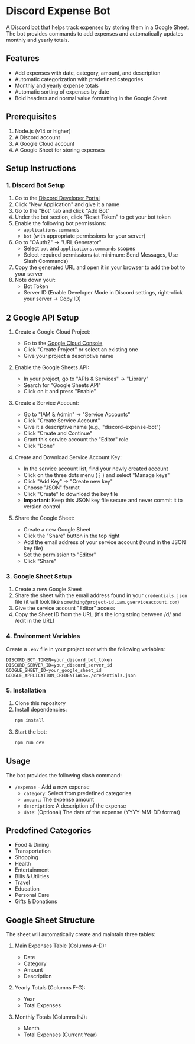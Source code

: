 # Discord Expense Bot

A Discord bot that helps track expenses by storing them in a Google Sheet. The bot provides commands to add expenses and automatically updates monthly and yearly totals.

## Features

- Add expenses with date, category, amount, and description
- Automatic categorization with predefined categories
- Monthly and yearly expense totals
- Automatic sorting of expenses by date
- Bold headers and normal value formatting in the Google Sheet

## Prerequisites

1. Node.js (v14 or higher)
2. A Discord account
3. A Google Cloud account
4. A Google Sheet for storing expenses

## Setup Instructions

### 1. Discord Bot Setup

1. Go to the [Discord Developer Portal](https://discord.com/developers/applications)
2. Click "New Application" and give it a name
3. Go to the "Bot" tab and click "Add Bot"
4. Under the bot section, click "Reset Token" to get your bot token
5. Enable the following bot permissions:
   - `applications.commands`
   - `bot` (with appropriate permissions for your server)
6. Go to "OAuth2" → "URL Generator"
   - Select `bot` and `applications.commands` scopes
   - Select required permissions (at minimum: Send Messages, Use Slash Commands)
7. Copy the generated URL and open it in your browser to add the bot to your server
8. Note down your:
   - Bot Token
   - Server ID (Enable Developer Mode in Discord settings, right-click your server → Copy ID)


## 2 Google API Setup

1. Create a Google Cloud Project:
   - Go to the [Google Cloud Console](https://console.cloud.google.com/)
   - Click "Create Project" or select an existing one
   - Give your project a descriptive name

2. Enable the Google Sheets API:
   - In your project, go to "APIs & Services" → "Library"
   - Search for "Google Sheets API"
   - Click on it and press "Enable"

3. Create a Service Account:
   - Go to "IAM & Admin" → "Service Accounts"
   - Click "Create Service Account"
   - Give it a descriptive name (e.g., "discord-expense-bot")
   - Click "Create and Continue"
   - Grant this service account the "Editor" role
   - Click "Done"

4. Create and Download Service Account Key:
   - In the service account list, find your newly created account
   - Click on the three dots menu (⋮) and select "Manage keys"
   - Click "Add Key" → "Create new key"
   - Choose "JSON" format
   - Click "Create" to download the key file
   - **Important**: Keep this JSON key file secure and never commit it to version control

5. Share the Google Sheet:
   - Create a new Google Sheet
   - Click the "Share" button in the top right
   - Add the email address of your service account (found in the JSON key file)
   - Set the permission to "Editor"
   - Click "Share"

### 3. Google Sheet Setup

1. Create a new Google Sheet
2. Share the sheet with the email address found in your `credentials.json` file (it will look like `something@project-id.iam.gserviceaccount.com`)
3. Give the service account "Editor" access
4. Copy the Sheet ID from the URL (it's the long string between /d/ and /edit in the URL)

### 4. Environment Variables

Create a `.env` file in your project root with the following variables:

```env
DISCORD_BOT_TOKEN=your_discord_bot_token
DISCORD_SERVER_ID=your_discord_server_id
GOOGLE_SHEET_ID=your_google_sheet_id
GOOGLE_APPLICATION_CREDENTIALS=./credentials.json
```

### 5. Installation

1. Clone this repository
2. Install dependencies:
   ```bash
   npm install
   ```
3. Start the bot:
   ```bash
   npm run dev
   ```

## Usage

The bot provides the following slash command:

- `/expense` - Add a new expense
  - `category`: Select from predefined categories
  - `amount`: The expense amount
  - `description`: A description of the expense
  - `date`: (Optional) The date of the expense (YYYY-MM-DD format)

## Predefined Categories

- Food & Dining
- Transportation
- Shopping
- Health
- Entertainment
- Bills & Utilities
- Travel
- Education
- Personal Care
- Gifts & Donations

## Google Sheet Structure

The sheet will automatically create and maintain three tables:

1. Main Expenses Table (Columns A-D):
   - Date
   - Category
   - Amount
   - Description

2. Yearly Totals (Columns F-G):
   - Year
   - Total Expenses

3. Monthly Totals (Columns I-J):
   - Month
   - Total Expenses (Current Year)

